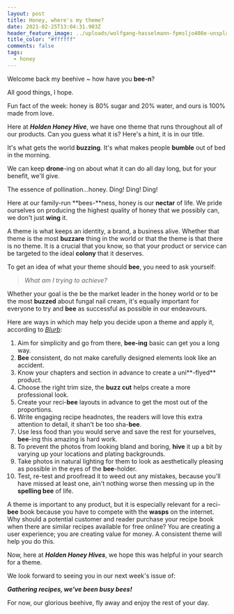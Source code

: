 ```yaml
---
layout: post
title: Honey, where's my theme?
date: 2021-02-25T13:04:31.903Z
header_feature_image: ../uploads/wolfgang-hasselmann-fpmsljo408e-unsplash.jpg
title_color: "#ffffff"
comments: false
tags:
  - honey
---
```

Welcome back my beehive ~ how have you **bee-n**?

All good things, I hope. 

Fun fact of the week: honey is 80% sugar and 20% water, and ours is 100% made from love.

Here at ***Holden Honey Hive***, we have one theme that runs throughout all of our products. Can you guess what it is? Here's a hint, it is in our title.

It's what gets the world **buzzing**. It's what makes people **bumble** out of bed in the morning.

We can keep **drone**-ing on about what it can do all day long, but for your benefit, we'll give.

The essence of pollination...honey. Ding! Ding! Ding!

Here at our family-run **bees-**ness, honey is our **nectar** of life. We pride ourselves on producing the highest quality of honey that we possibly can, we don't just **wing** it.

A theme is what keeps an identity, a brand, a business alive. Whether that theme is the most **buzzare** thing in the world or that the theme is that there is no theme. It is a crucial that you know, so that your product or service can be targeted to the ideal **colony** that it deserves.

To get an idea of what your theme should **bee**, you need to ask yourself: 

> *What am I trying to achieve?*

Whether your goal is the be the market leader in the honey world or to be the most **buzzed** about fungal nail cream, it's equally important for everyone to try and **bee** as successful as possible in our endeavours.

Here are ways in which may help you decide upon a theme and apply it, according to *[Blurb](https://www.blurb.com/blog/10-tips-creating-cookbook/)*:

1. Aim for simplicity and go from there, **bee-ing** basic can get you a long way.
2. **Bee** consistent, do not make carefully designed elements look like an accident.
3. Know your chapters and section in advance to create a uni**\-flyed** product.
4. Choose the right trim size, the **buzz cut** helps create a more professional look.
5. Create your reci-**bee** layouts in advance to get the most out of the proportions.
6. Write engaging recipe headnotes, the readers will love this extra attention to detail, it shan't be too sha-**bee**.
7. Use less food than you would serve and save the rest for yourselves, **bee**-ing this amazing is hard work.
8. To prevent the photos from looking bland and boring, **hive** it up a bit by varying up your locations and plating backgrounds.
9. Take photos in natural lighting for them to look as aesthetically pleasing as possible in the eyes of the **bee**-holder.
10. Test, re-test and proofread it to weed out any mistakes, because you'll have missed at least one, ain't nothing worse then messing up in the **spelling bee** of life.

A theme is important to any product, but it is especially relevant for a reci-**bee** book because you have to compete with the **wasps** on the internet. Why should a potential customer and reader purchase your recipe book when there are similar recipes available for free online? You are creating a user experience; you are creating value for money. A consistent theme will help you do this.

Now, here at ***Holden Honey Hives***, we hope this was helpful in your search for a theme.

We look forward to seeing you in our next week's issue of: 

***Gathering recipes, we've been busy bees!***

For now, our glorious beehive, fly away and enjoy the rest of your day.